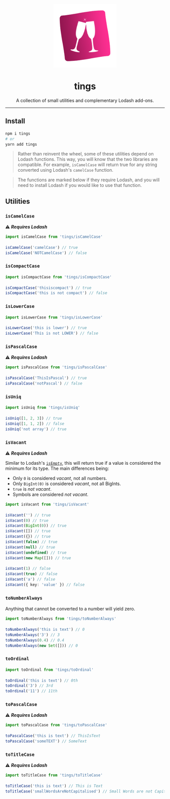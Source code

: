 <p align="center">
  <img src="https://raw.githubusercontent.com/will-stone/tings/master/media/logo2.png" alt="tings" width="200" height="200" />
</p>

<h1 align="center">tings</h1>

<p align="center">
  A collection of small utilities and complementary Lodash add-ons.
</p>

---

## Install

```bash
npm i tings
# or
yarn add tings
```

> Rather than reinvent the wheel, some of these utilities depend on Lodash
> functions. This way, you will know that the two libraries are compatible. For
> example, `isCamelCase` will return true for any string converted using
> Lodash's `camelCase` function.

> The functions are marked below if they require Lodash, and you will need to
> install Lodash if you would like to use that function.

## Utilities

### `isCamelCase`

⚠️ **_Requires Lodash_**

```ts
import isCamelCase from 'tings/isCamelCase'

isCamelCase('camelCase') // true
isCamelCase('NOTCamelCase') // false
```

### `isCompactCase`

```ts
import isCompactCase from 'tings/isCompactCase'

isCompactCase('thisiscompact') // true
isCompactCase('this is not compact') // false
```

### `isLowerCase`

```ts
import isLowerCase from 'tings/isLowerCase'

isLowerCase('this is lower') // true
isLowerCase('This is not LOWER') // false
```

### `isPascalCase`

⚠️ **_Requires Lodash_**

```ts
import isPascalCase from 'tings/isPascalCase'

isPascalCase('ThisIsPascal') // true
isPascalCase('notPascal') // false
```

### `isUniq`

```ts
import isUniq from 'tings/isUniq'

isUniq([1, 2, 3]) // true
isUniq([1, 1, 2]) // false
isUniq('not array') // true
```

### `isVacant`

⚠️ **_Requires Lodash_**

Similar to Lodash's [`isEmpty`](https://lodash.com/docs/#isEmpty), this will
return true if a value is considered the minimum for its type. The main
differences being:

- Only `0` is considered _vacant_, not all numbers.
- Only `BigInt(0)` is considered _vacant_, not all BigInts.
- `true` is _not vacant_.
- Symbols are considered _not vacant_.

```ts
import isVacant from 'tings/isVacant'

isVacant('') // true
isVacant(0) // true
isVacant(BigInt(0)) // true
isVacant([]) // true
isVacant({}) // true
isVacant(false) // true
isVacant(null) // true
isVacant(undefined) // true
isVacant(new Map([])) // true

isVacant(1) // false
isVacant(true) // false
isVacant('a') // false
isVacant({ key: 'value' }) // false
```

### `toNumberAlways`

Anything that cannot be converted to a number will yield zero.

```ts
import toNumberAlways from 'tings/toNumberAlways'

toNumberAlways('this is text') // 0
toNumberAlways('3') // 3
toNumberAlways(0.4) // 0.4
toNumberAlways(new Set([])) // 0
```

### `toOrdinal`

```ts
import toOrdinal from 'tings/toOrdinal'

toOrdinal('this is text') // 0th
toOrdinal('3') // 3rd
toOrdinal('11') // 11th
```

### `toPascalCase`

⚠️ **_Requires Lodash_**

```ts
import toPascalCase from 'tings/toPascalCase'

toPascalCase('this is text') // ThisIsText
toPascalCase('someTEXT') // SomeText
```

### `toTitleCase`

⚠️ **_Requires Lodash_**

```ts
import toTitleCase from 'tings/toTitleCase'

toTitleCase('this is text') // This is Text
toTitleCase('smallWordsAreNotCapitalised') // Small Words are not Capitalisedl
```
